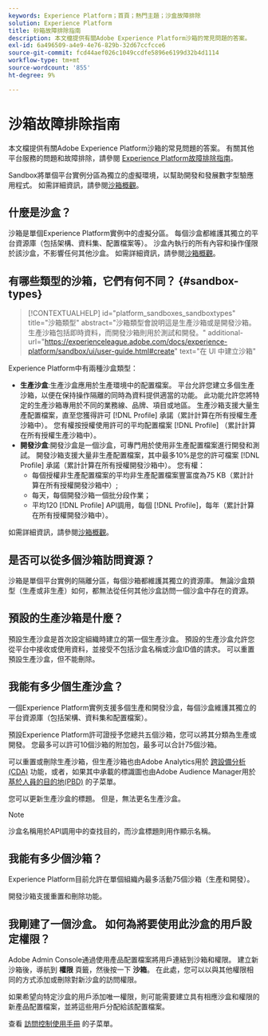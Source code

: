 ```yaml
---
keywords: Experience Platform；首頁；熱門主題；沙盒故障排除
solution: Experience Platform
title: 砂箱故障排除指南
description: 本文檔提供有關Adobe Experience Platform沙箱的常見問題的答案。
exl-id: 6a496509-a4e9-4e76-829b-32d67ccfcce6
source-git-commit: fcd44aef026c1049ccdfe5896e6199d32b4d1114
workflow-type: tm+mt
source-wordcount: '855'
ht-degree: 9%

---
```


# 沙箱故障排除指南

本文檔提供有關Adobe Experience Platform沙箱的常見問題的答案。 有關其他平台服務的問題和故障排除，請參閱 [Experience Platform故障排除指南](../landing/troubleshooting.md)。

Sandbox將單個平台實例分區為獨立的虛擬環境，以幫助開發和發展數字型驗應用程式。 如需詳細資訊，請參閱[沙箱概觀](home.md)。

## 什麼是沙盒？

沙箱是單個Experience Platform實例中的虛擬分區。 每個沙盒都維護其獨立的平台資源庫（包括架構、資料集、配置檔案等）。 沙盒內執行的所有內容和操作僅限於該沙盒，不影響任何其他沙盒。 如需詳細資訊，請參閱[沙箱概觀](home.md)。

## 有哪些類型的沙箱，它們有何不同？ {#sandbox-types}

>[!CONTEXTUALHELP]
>id="platform_sandboxes_sandboxtypes"
>title="沙箱類型"
>abstract="沙箱類型會說明這是生產沙箱或是開發沙箱。生產沙箱包括即時資料，而開發沙箱則用於測試和開發。"
>additional-url="https://experienceleague.adobe.com/docs/experience-platform/sandbox/ui/user-guide.html#create" text="在 UI 中建立沙箱"

Experience Platform中有兩種沙盒類型：

* **生產沙盒**:生產沙盒應用於生產環境中的配置檔案。 平台允許您建立多個生產沙箱，以便在保持操作隔離的同時為資料提供適當的功能。 此功能允許您將特定的生產沙箱專用於不同的業務線、品牌、項目或地區。 生產沙箱支援大量生產配置檔案，直至您獲得許可 [!DNL Profile] 承諾（累計計算在所有授權生產沙箱中）。 您有權按授權使用許可的平均配置檔案 [!DNL Profile] （累計計算在所有授權生產沙箱中）。
* **開發沙盒**:開發沙盒是一個沙盒，可專門用於使用非生產配置檔案進行開發和測試。 開發沙箱支援大量非生產配置檔案，其中最多10%是您的許可檔案 [!DNL Profile] 承諾（累計計算在所有授權開發沙箱中）。 您有權：
   * 每個授權非生產配置檔案的平均非生產配置檔案豐富度為75 KB（累計計算在所有授權開發沙箱中）;
   * 每天，每個開發沙箱一個批分段作業；
   * 平均120 [!DNL Profile] API調用，每個 [!DNL Profile]，每年（累計計算在所有授權開發沙箱中）。

如需詳細資訊，請參閱[沙箱概觀](./home.md)。

## 是否可以從多個沙箱訪問資源？

沙箱是單個平台實例的隔離分區，每個沙箱都維護其獨立的資源庫。 無論沙盒類型（生產或非生產）如何，都無法從任何其他沙盒訪問一個沙盒中存在的資源。

## 預設的生產沙箱是什麼？

預設生產沙盒是首次設定組織時建立的第一個生產沙盒。 預設的生產沙盒允許您從平台中接收或使用資料，並接受不包括沙盒名稱或沙盒ID值的請求。 可以重置預設生產沙盒，但不能刪除。

## 我能有多少個生產沙盒？

一個Experience Platform實例支援多個生產和開發沙盒，每個沙盒維護其獨立的平台資源庫（包括架構、資料集和配置檔案）。

預設Experience Platform許可證授予您總共五個沙箱，您可以將其分類為生產或開發。 您最多可以許可10個沙箱的附加包，最多可以合計75個沙箱。

可以重置或刪除生產沙箱，但生產沙箱也由Adobe Analytics用於 [跨設備分析(CDA)](https://experienceleague.adobe.com/docs/analytics/components/cda/overview.html) 功能，或者，如果其中承載的標識圖也由Adobe Audience Manager用於 [基於人員的目的地(PBD)](https://experienceleague.adobe.com/docs/audience-manager/user-guide/features/destinations/people-based/people-based-destinations-overview.html) 的子菜單。

您可以更新生產沙盒的標題。 但是，無法更名生產沙盒。

>[!NOTE]
>
>沙盒名稱用於API調用中的查找目的，而沙盒標題則用作顯示名稱。

## 我能有多少個沙箱？

Experience Platform目前允許在單個組織內最多活動75個沙箱（生產和開發）。

開發沙箱支援重置和刪除功能。

## 我剛建了一個沙盒。 如何為將要使用此沙盒的用戶設定權限？

Adobe Admin Console通過使用產品配置檔案將用戶連結到沙箱和權限。 建立新沙箱後，導航到 **權限** 頁籤，然後按一下 **沙箱**。 在此處，您可以以與其他權限相同的方式添加或刪除對新沙盒的訪問權限。

如果希望向特定沙盒的用戶添加唯一權限，則可能需要建立具有相應沙盒和權限的新產品配置檔案，並將這些用戶分配給該配置檔案。

查看 [訪問控制使用手冊](../access-control/ui/overview.md) 的子菜單。
